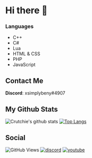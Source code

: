 # Hi there 👋

### Languages
* C++
* C#
* Lua
* HTML & CSS
* PHP
* JavaScript

## Contact Me
**Discord**: xsimplybeny#4907

## My Github Stats
![Crutchie's github stats](https://github-readme-stats.vercel.app/api?username=xsimplybeny&show_icons=true&theme=dark)
[![Top Langs](https://github-readme-stats.vercel.app/api/top-langs/?username=xsimplybeny&layout=compact&theme=dark)](https://github.com/anuraghazra/github-readme-stats)

## Social
![GitHub Views](https://komarev.com/ghpvc/?username=xsimplybeny&color=1b1f23)
[![discord](https://img.shields.io/badge/Community-+-7289db.svg?logo=discord&logoWidth=20)](https://discord.gg/Bauyrg2TzD)
[![youtube](https://img.shields.io/badge/YouTube-+-D0312D.svg?logo=youtube&logoWidth=20)](https://www.youtube.com/channel/UCYui7Fv5PyMohyeznTaITMQ)
